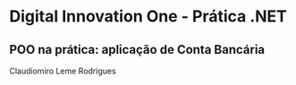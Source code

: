 # Digital Innovation One - Prática .NET

## POO na prática: aplicação de Conta Bancária



Claudiomiro Leme Rodrigues




